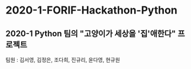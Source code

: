 # 2020-1-FORIF-Hackathon-Python
## 2020-1 Python 팀의 "고양이가 세상을 '집'애한다" 프로젝트
팀원 : 김서영, 김정은, 조다희, 진규리, 윤다영, 현규원
